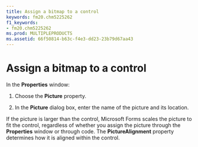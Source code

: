 ```yaml
---
title: Assign a bitmap to a control
keywords: fm20.chm5225262
f1_keywords:
- fm20.chm5225262
ms.prod: MULTIPLEPRODUCTS
ms.assetid: 66f50814-b63c-f4e3-dd23-23b79d67aa43
---
```



# Assign a bitmap to a control

In the  **Properties** window:



1. Choose the  **Picture** property.
    
2. In the  **Picture** dialog box, enter the name of the picture and its location.
    

If the picture is larger than the control, Microsoft Forms scales the picture to fit the control, regardless of whether you assign the picture through the  **Properties** window or through code. The **PictureAlignment** property determines how it is aligned within the control.

